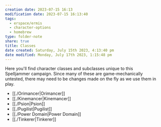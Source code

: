 ```yaml
---
creation date: 2023-07-15 16:13
modification date: 2023-07-15 16:13:40
tags:
  - erspace/ermis
  - character-options
  - homebrew
type: folder-note 
share: true
title: Classes
date created: Saturday, July 15th 2023, 4:13:40 pm
date modified: Monday, July 17th 2023, 1:15:48 pm
---
```


Here you'll find character classes and subclasses unique to this Spelljammer campaign. Since many of these are game-mechanically untested, there may need to be changes made on the fly as we use them in play. 

- [[./Orimancer|Orimancer]]
- [[./Kinemancer|Kinemancer]]
- [[./Psion|Psion]]
- [[./Pugilist|Pugilist]]
- [[./Power Domain|Power Domain]]
- [[./Tinkerer|Tinkerer]]
